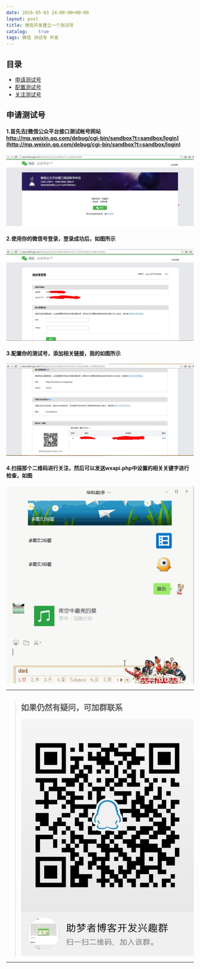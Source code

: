 ```yaml
---
date: 2016-05-03 24:00:00+00:00
layout: post
title: 微信开发建立一个测试号
catalog:    true
tags: 微信 测试号 开发
---
```


## <a name="index"/>目录
* [申请测试号](#apply)
* [配置测试号](#set)
* [关注测试号](#sub)
## <a name="apply"/>申请测试号

#### 1.首先去[微信公众平台接口测试帐号网站 http://mp.weixin.qq.com/debug/cgi-bin/sandbox?t=sandbox/login](http://mp.weixin.qq.com/debug/cgi-bin/sandbox?t=sandbox/login)
![Qcloud1](/img/blog/jc3-test.JPG)
#### 2.使用你的微信号登录，登录成功后，如图所示
![Qcloud2](/img/blog/jc3-testdl.JPG)
#### 3.配置你的测试号，添加相关链接，我的如图所示
![Qcloud3](/img/blog/jc3-testshow.JPG)
#### 4.扫描那个二维码进行关注，然后可以发送wxapi.php中设置的相关关键字进行检查，如图
![Qcloud5](/img/blog/jc3-testshow2.gif)

___
>## 如果仍然有疑问，可加群联系
>![qqgroup](/img/blog/qqgroup.jpg)
___
